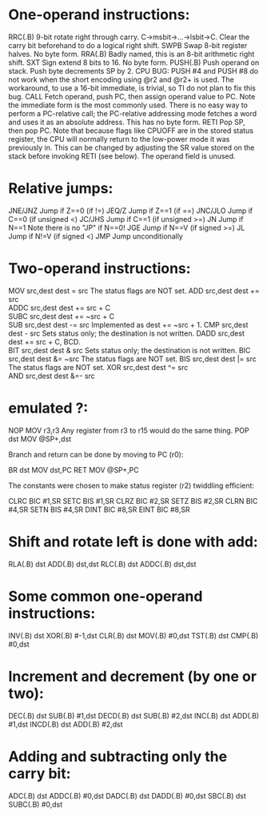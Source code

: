 One-operand instructions:
=========================

RRC(.B)	9-bit rotate right through carry. C->msbit->...->lsbit->C. Clear the carry bit beforehand to do a logical right shift.
SWPB	Swap 8-bit register halves. No byte form.
RRA(.B)	Badly named, this is an 8-bit arithmetic right shift.
SXT	Sign extend 8 bits to 16. No byte form.
PUSH(.B)	Push operand on stack. Push byte decrements SP by 2. CPU BUG: PUSH #4 and PUSH #8 do not work when the short encoding using @r2 and @r2+ is used. The workaround, to use a 16-bit immediate, is trivial, so TI do not plan to fix this bug.
CALL	Fetch operand, push PC, then assign operand value to PC. Note the immediate form is the most commonly used. There is no easy way to perform a PC-relative call; the PC-relative addressing mode fetches a word and uses it as an absolute address. This has no byte form.
RETI	Pop SP, then pop PC. Note that because flags like CPUOFF are in the stored status register, the CPU will normally return to the low-power mode it was previously in. This can be changed by adjusting the SR value stored on the stack before invoking RETI (see below). The operand field is unused.

Relative jumps:
===============

JNE/JNZ	Jump if Z==0 (if !=)
JEQ/Z	Jump if Z==1 (if ==)
JNC/JLO	Jump if C==0 (if unsigned <)
JC/JHS	Jump if C==1 (if unsigned >=)
JN	Jump if N==1 Note there is no "JP" if N==0!
JGE	Jump if N==V (if signed >=)
JL	Jump if N!=V (if signed <)
JMP	Jump unconditionally

Two-operand instructions:
=========================

MOV src,dest	dest = src	The status flags are NOT set.
ADD src,dest	dest += src	 
ADDC src,dest	dest += src + C	 
SUBC src,dest	dest += ~src + C	 
SUB src,dest	dest -= src	Implemented as dest += ~src + 1.
CMP src,dest	dest - src	Sets status only; the destination is not written.
DADD src,dest	dest += src + C, BCD.	 
BIT src,dest	dest & src	Sets status only; the destination is not written.
BIC src,dest	dest &= ~src	The status flags are NOT set.
BIS src,dest	dest |= src	The status flags are NOT set.
XOR src,dest	dest ^= src	 
AND src,dest	dest &=- src

emulated ?:
===========

NOP	MOV r3,r3	Any register from r3 to r15 would do the same thing.
POP dst	MOV @SP+,dst	 

Branch and return can be done by moving to PC (r0):

BR dst	MOV dst,PC
RET	MOV @SP+,PC

The constants were chosen to make status register (r2) twiddling efficient:

CLRC	BIC #1,SR
SETC	BIS #1,SR
CLRZ	BIC #2,SR
SETZ	BIS #2,SR
CLRN	BIC #4,SR
SETN	BIS #4,SR
DINT	BIC #8,SR
EINT	BIC #8,SR

Shift and rotate left is done with add:
=======================================

RLA(.B) dst	ADD(.B) dst,dst
RLC(.B) dst	ADDC(.B) dst,dst

Some common one-operand instructions:
=====================================

INV(.B) dst	XOR(.B) #-1,dst
CLR(.B) dst	MOV(.B) #0,dst
TST(.B) dst	CMP(.B) #0,dst

Increment and decrement (by one or two):
========================================

DEC(.B) dst	SUB(.B) #1,dst
DECD(.B) dst	SUB(.B) #2,dst
INC(.B) dst	ADD(.B) #1,dst
INCD(.B) dst	ADD(.B) #2,dst

Adding and subtracting only the carry bit:
==========================================

ADC(.B) dst	ADDC(.B) #0,dst
DADC(.B) dst	DADD(.B) #0,dst
SBC(.B) dst	SUBC(.B) #0,dst
